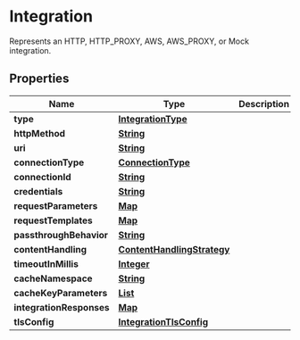 

# Integration

Represents an HTTP, HTTP_PROXY, AWS, AWS_PROXY, or Mock integration.

## Properties

| Name | Type | Description | Notes |
|------------ | ------------- | ------------- | -------------|
|**type** | [**IntegrationType**](IntegrationType.md) |  |  [optional] |
|**httpMethod** | [**String**](String.md) |  |  [optional] |
|**uri** | [**String**](String.md) |  |  [optional] |
|**connectionType** | [**ConnectionType**](ConnectionType.md) |  |  [optional] |
|**connectionId** | [**String**](String.md) |  |  [optional] |
|**credentials** | [**String**](String.md) |  |  [optional] |
|**requestParameters** | [**Map**](Map.md) |  |  [optional] |
|**requestTemplates** | [**Map**](Map.md) |  |  [optional] |
|**passthroughBehavior** | [**String**](String.md) |  |  [optional] |
|**contentHandling** | [**ContentHandlingStrategy**](ContentHandlingStrategy.md) |  |  [optional] |
|**timeoutInMillis** | [**Integer**](Integer.md) |  |  [optional] |
|**cacheNamespace** | [**String**](String.md) |  |  [optional] |
|**cacheKeyParameters** | [**List**](List.md) |  |  [optional] |
|**integrationResponses** | [**Map**](Map.md) |  |  [optional] |
|**tlsConfig** | [**IntegrationTlsConfig**](IntegrationTlsConfig.md) |  |  [optional] |



